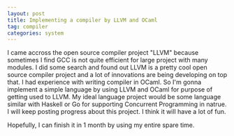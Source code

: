 ```yaml
---
layout: post
title: Implementing a compiler by LLVM and OCaml
tag: compiler
categories: system
---
```


I came accross the open source compiler project "LLVM" because sometimes I find GCC is not quite efficient for large project with many modules. I did some search and found out LLVM is a pretty cool open source compiler project and a lot of innovations are being developing on top that. I had experience with writing compiler in OCaml. So I'm gonna implement a simple language by using LLVM and OCaml for purpose of getting used to LLVM.  My ideal language project would be some language similar with Haskell or Go for supporting Concurrent Programming in natrue.  I will keep posting progress about this project. I think it will have a lot of fun. 

Hopefully, I can finish it in 1 month by using my entire spare time.
